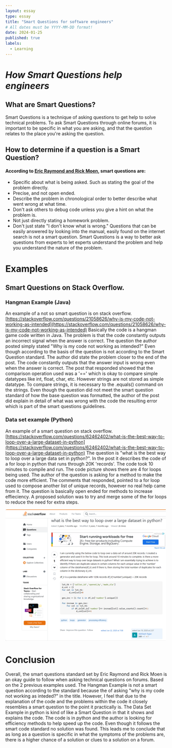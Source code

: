```yaml
---
layout: essay
type: essay
title: "Smart Questions for software engineers"
# All dates must be YYYY-MM-DD format!
date: 2024-01-25
published: true
labels:
  - Learning
---
```


# *How Smart Questions help engineers*

## What are Smart Questions?

Smart Questions is a technique of asking questions to get help to solve technical problems. To ask Smart Questions through online forums, it is important to be specific in what you are asking, and that the question relates to the place you're asking the question.

## How to determine if a question is a Smart Question?
#### According to [Eric Raymond and Rick Moen](http://www.catb.org/esr/faqs/smart-questions.html), smart questions are: 
 - Specific about what is being asked. Such as stating the goal of the problem directly.
 - Precise, and not open ended.
 - Describe the problem in chronological order to better describe what went wrong at what time.
 - Don't ask others to debug code unless you give a hint on what the problem is.
 - Not just directly stating a homework problem.
 - Don't just state "I don't know what is wrong."
 Questions that can be easily answered by looking into the manual, easily found on the internet search is not a smart question. Smart Questions is a way to better ask questions from experts to let experts understand the problem and help you understand the nature of the problem.

# Examples
## Smart Questions on Stack Overflow.

### Hangman Example (Java)
An example of a not so smart question is on stack overflow.[https://stackoverflow.com/questions/21058626/why-is-my-code-not-working-as-intended](https://stackoverflow.com/questions/21058626/why-is-my-code-not-working-as-intended) Basically the code is a hangman game code written in Java. The problem is that the code constantly outputs an incorrect signal when the answer is correct. The question the author posted simply stated "Why is my code not working as intended?" Even though according to the basis of the question is not according to the Smart Question standard. The author did state the problem closer to the end of the post. The code constantly outputs that the answer input is wrong even when the answer is correct. The post that responded showed that the comparison operation used was a '==' which is okay to compare simple datatypes like int, float, char, etc. However strings are not stored as simple datatype. To compare strings, it is necessary to the .equals() command on the strings. Even though the question did not meet the smart question standard of how the base question was formatted, the author of the post did explain in detail of what was wrong with the code the resulting error which is part of the smart questions guidelines.


### Data set example (Python)
An example of a smart question on stack overflow. [https://stackoverflow.com/questions/62462402/what-is-the-best-way-to-loop-over-a-large-dataset-in-python](https://stackoverflow.com/questions/62462402/what-is-the-best-way-to-loop-over-a-large-dataset-in-python) The question is "what is the best way to loop over a large data set in python?". In the post it describes the code of a for loop in python that runs through 20K 'records'. The code took 10 minutes to compile and run. The code picture shows there are 4 for loops being used. The author of the question is asking for a method to make the code more efficient. The comments that responded, pointed to a for loop used to compose another list of unique records, however no real help came from it. The question is basically open ended for methods to increase effieciency. A proposed solution was to try and merge some of the for loops to reduce the need for extra steps.

<img width="500px" 
     class="rounded float-start pe-4" 
     src="../img/SmartQuestion.jpeg" >


# Conclusion
Overall, the smart questions standard set by Eric Raymond and Rick Moen is an okay guide to follow when asking technical questions on forums. Based on the 2 previous examples used. The Hangman Example is not a smart question according to the standard because the of asking "why is my code not working as inteded?" in the title. However, I feel that due to the explanation of the code and the problems within the code it closely resembles a smart question to the point it practically is. The Data Set Example in python is kind of like a Smart Question in that it shows and explains the code. The code is in python and the author is looking for efficiency methods to help speed up the code. Even though it follows the smart code standard no solution was found. This leads me to conclude that as long as a question is specific in what the symptoms of the problems are, there is a higher chance of a solution or clues to a solution on a forum.
